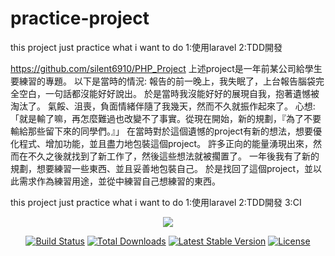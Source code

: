 # practice-project
this project just practice what i want to do
1:使用laravel
2:TDD開發






https://github.com/silent6910/PHP_Project
上述project是一年前某公司給學生要練習的專題。
以下是當時的情況:
  報告的前一晚上，我失眠了，上台報告腦袋完全空白，一句話都沒能好好說出。
於是當時我沒能好好的展現自我，抱著遺憾被淘汰了。
氣餒、沮喪，負面情緒伴隨了我幾天，然而不久就振作起來了。
心想:「就是輸了嘛，再怎麼難過也改變不了事實。從現在開始，新的規劃，『為了不要輸給那些留下來的同學們。』」
在當時對於這個遺憾的project有新的想法，想要優化程式、增加功能，並且盡力地包裝這個project。
許多正向的能量湧現出來，然而在不久之後就找到了新工作了，然後這些想法就被擱置了。
一年後我有了新的規劃，想要練習一些東西、並且妥善地包裝自己。
於是找回了這個project，並以此需求作為練習用途，並從中練習自己想練習的東西。

this project just practice what i want to do
1:使用laravel
2:TDD開發
3:CI





<p align="center"><img src="https://laravel.com/assets/img/components/logo-laravel.svg"></p>

<p align="center">
<a href="https://travis-ci.org/laravel/framework"><img src="https://travis-ci.org/laravel/framework.svg" alt="Build Status"></a>
<a href="https://packagist.org/packages/laravel/framework"><img src="https://poser.pugx.org/laravel/framework/d/total.svg" alt="Total Downloads"></a>
<a href="https://packagist.org/packages/laravel/framework"><img src="https://poser.pugx.org/laravel/framework/v/stable.svg" alt="Latest Stable Version"></a>
<a href="https://packagist.org/packages/laravel/framework"><img src="https://poser.pugx.org/laravel/framework/license.svg" alt="License"></a>
</p>
